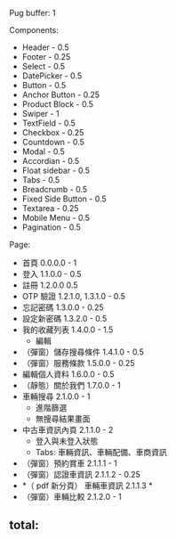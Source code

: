 Pug buffer: 1

Components:
- Header - 0.5
- Footer - 0.25
- Select - 0.5
- DatePicker - 0.5
- Button - 0.5
- Anchor Button - 0.25
- Product Block - 0.5
- Swiper - 1
- TextField - 0.5
- Checkbox - 0.25
- Countdown - 0.5
- Modal - 0.5
- Accordian - 0.5
- Float sidebar - 0.5
- Tabs - 0.5
- Breadcrumb - 0.5
- Fixed Side Button - 0.5
- Textarea - 0.25
- Mobile Menu - 0.5
- Pagination - 0.5



Page:
- 首頁 0.0.0.0 - 1
- 登入 1.1.0.0 - 0.5
- 註冊 1.2.0.0 0.5
- OTP 驗證 1.2.1.0, 1.3.1.0 - 0.5
- 忘記密碼 1.3.0.0 - 0.25
- 設定新密碼 1.3.2.0 - 0.5
- 我的收藏列表 1.4.0.0 - 1.5
	-  編輯
- （彈窗）儲存搜尋條件 1.4.1.0 - 0.5
- （彈窗）服務條款 1.5.0.0 - 0.25
- 編輯個人資料 1.6.0.0 - 0.5
- （靜態）關於我們 1.7.0.0 - 1
- 車輛搜尋 2.1.0.0 - 1
	- 進階篩選
	- 無搜尋結果畫面 
- 中古車資訊內頁 2.1.1.0 - 2
	- 登入與未登入狀態
	- Tabs: 車輛資訊、車輛配備、車商資訊
- （彈窗）預約賞車 2.1.1.1 - 1
- （彈窗）認證車資訊 2.1.1.2 - 0.25
- *（ pdf 新分頁） 車輛車資訊 2.1.1.3 *
- （彈窗）車輛比較 2.1.2.0 - 1

## total: 